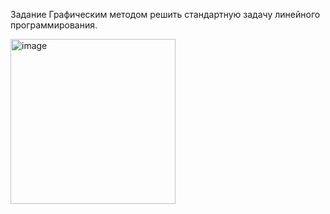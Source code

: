 Задание
Графическим методом решить стандартную задачу линейного программирования.

<img width="264" alt="image" src="https://github.com/user-attachments/assets/2b334fbf-37ec-4a9d-a671-abba0e402ce1">

